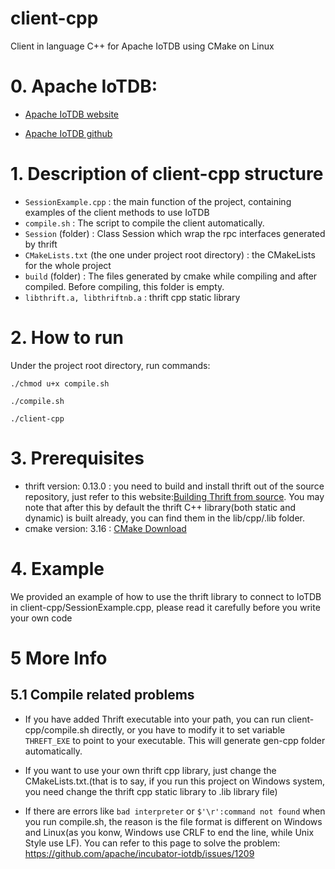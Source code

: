 # client-cpp
Client in language C++ for Apache IoTDB using CMake on Linux

# 0. Apache IoTDB:
* [Apache IoTDB website](http://iotdb.apache.org/)

* [Apache IoTDB github](https://github.com/apache/incubator-iotdb)

# 1. Description of client-cpp structure
* `SessionExample.cpp` : the main function of the project, containing examples of the client methods to use IoTDB 
* `compile.sh` : The script to compile the client automatically.
* `Session` (folder) : Class Session which wrap the rpc interfaces generated by thrift
* `CMakeLists.txt` (the one under project root directory) : the CMakeLists for the whole project
* `build` (folder) : The files generated by cmake while compiling and after compiled. Before compiling, this folder is empty.
* `libthrift.a, libthriftnb.a` : thrift cpp static library

# 2. How to run
Under the project root directory, run commands:
```
./chmod u+x compile.sh

./compile.sh

./client-cpp
```

# 3. Prerequisites
* thrift version: 0.13.0 : you need to build and install thrift out of the source repository, just refer to this website:[Building Thrift from source](https://thrift.apache.org/docs/BuildingFromSource). You may note that after this by default the thrift C++ library(both static and dynamic) is built already, you can find them in the lib/cpp/.lib folder.
* cmake version: 3.16 : [CMake Download](https://cmake.org/download/)

# 4. Example
We provided an example of how to use the thrift library to connect to IoTDB in client-cpp/SessionExample.cpp, please read it carefully before you write your own code

# 5 More Info
## 5.1 Compile related problems
* If you have added Thrift executable into your path, you can run client-cpp/compile.sh directly, or you have to modify it to set variable `THREFT_EXE` to point to your executable. This will generate gen-cpp folder automatically.

* If you want to use your own thrift cpp library, just change the CMakeLists.txt.(that is to say, if you run this project on Windows system, you need change the thrift cpp static library to .lib library file)

* If there are errors like `bad interpreter` or `$'\r':command not found` when you run compile.sh, the reason is the file format is different on Windows and Linux(as you konw, Windows use CRLF to end the line, while Unix Style use LF). You can refer to this page to solve the problem: <https://github.com/apache/incubator-iotdb/issues/1209>

